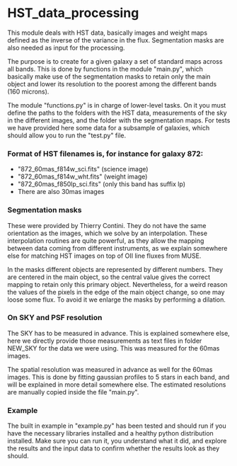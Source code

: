# HST_data_processing

This module deals with HST data, basically images and weight maps defined as
the inverse of the variance in the flux. Segmentation masks are also needed as
input for the processing.   

The purpose is to create for a given galaxy a set of standard maps across all
bands. This is done by functions in the module "main.py", which basically make
use of the segmentation masks to retain only the main object and lower its 
resolution to the poorest among the different bands (160 microns).   

The module "functions.py" is in charge of lower-level tasks. On it you must
define the paths to the folders with the HST data, measurements of the sky
in the different images, and the folder with the segmentation maps. For tests
we have provided here some data for a subsample of galaxies, which should allow
you to run the "test.py" file.  

### Format of HST filenames is, for instance for galaxy 872:
- "872_60mas_f814w_sci.fits" (science image)  
- "872_60mas_f814w_wht.fits" (weight image)  
- "872_60mas_f850lp_sci.fits" (only this band has suffix lp)
- There are also 30mas images

### Segmentation masks
These were provided by Thierry Contini. They do not have the same orientation
as the images, which we solve by an interpolation. These interpolation routines
are quite powerful, as they allow the mapping between data coming from different
instruments, as we explain somewhere else for matching HST images on top of OII
line fluxes from MUSE.  

In the masks different objects are represented by different
numbers. They are centered in the main object, so the central value gives the
correct mapping to retain only this primary object. Nevertheless, for a weird
reason the values of the pixels in the edge of the main object change, so one
may loose some flux. To avoid it we enlarge the masks by performing a dilation.  


### On SKY and PSF resolution
The SKY has to be measured in advance. This is explained somewhere else, here we
directly provide those measurements as text files in folder NEW_SKY for the data
we were using. This was measured for the 60mas images.  

The spatial resolution was measured in advance as well for the 60mas images.
This is done by fitting gaussian profiles to 5 stars in each band, and will be
explained in more detail somewhere else. The estimated resolutions are manually
copied inside the file "main.py".  

### Example
The built in example in "example.py" has been tested and should run if you have
the necessary libraries installed and a healthy python distribution installed.
Make sure you can run it, you understand what it did, and explore the results 
and the input data to confirm whether the results look as they should.

